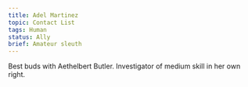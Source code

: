 ```yaml
---
title: Adel Martinez
topic: Contact List
tags: Human
status: Ally
brief: Amateur sleuth
---
```


Best buds with Aethelbert Butler. Investigator of medium skill in her own right. 